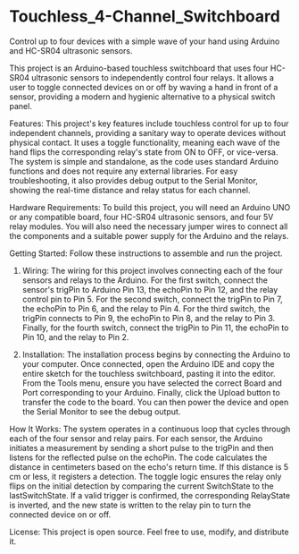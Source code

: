 # Touchless_4-Channel_Switchboard
Control up to four devices with a simple wave of your hand using Arduino and HC-SR04 ultrasonic sensors.

This project is an Arduino-based touchless switchboard that uses four HC-SR04 ultrasonic sensors to independently control four relays. It allows a user to toggle connected devices on or off by waving a hand in front of a sensor, providing a modern and hygienic alternative to a physical switch panel.

Features:
This project's key features include touchless control for up to four independent channels, providing a sanitary way to operate devices without physical contact. It uses a toggle functionality, meaning each wave of the hand flips the corresponding relay's state from ON to OFF, or vice-versa. The system is simple and standalone, as the code uses standard Arduino functions and does not require any external libraries. For easy troubleshooting, it also provides debug output to the Serial Monitor, showing the real-time distance and relay status for each channel.

Hardware Requirements:
To build this project, you will need an Arduino UNO or any compatible board, four HC-SR04 ultrasonic sensors, and four 5V relay modules. You will also need the necessary jumper wires to connect all the components and a suitable power supply for the Arduino and the relays.

Getting Started:
Follow these instructions to assemble and run the project.

1. Wiring:
The wiring for this project involves connecting each of the four sensors and relays to the Arduino. For the first switch, connect the sensor's trigPin to Arduino Pin 13, the echoPin to Pin 12, and the relay control pin to Pin 5. For the second switch, connect the trigPin to Pin 7, the echoPin to Pin 6, and the relay to Pin 4. For the third switch, the trigPin connects to Pin 9, the echoPin to Pin 8, and the relay to Pin 3. Finally, for the fourth switch, connect the trigPin to Pin 11, the echoPin to Pin 10, and the relay to Pin 2.

2. Installation:
The installation process begins by connecting the Arduino to your computer. Once connected, open the Arduino IDE and copy the entire sketch for the touchless switchboard, pasting it into the editor. From the Tools menu, ensure you have selected the correct Board and Port corresponding to your Arduino. Finally, click the Upload button to transfer the code to the board. You can then power the device and open the Serial Monitor to see the debug output.

How It Works:
The system operates in a continuous loop that cycles through each of the four sensor and relay pairs. For each sensor, the Arduino initiates a measurement by sending a short pulse to the trigPin and then listens for the reflected pulse on the echoPin. The code calculates the distance in centimeters based on the echo's return time. If this distance is 5 cm or less, it registers a detection. The toggle logic ensures the relay only flips on the initial detection by comparing the current SwitchState to the lastSwitchState. If a valid trigger is confirmed, the corresponding RelayState is inverted, and the new state is written to the relay pin to turn the connected device on or off.

License:
This project is open source. Feel free to use, modify, and distribute it.
